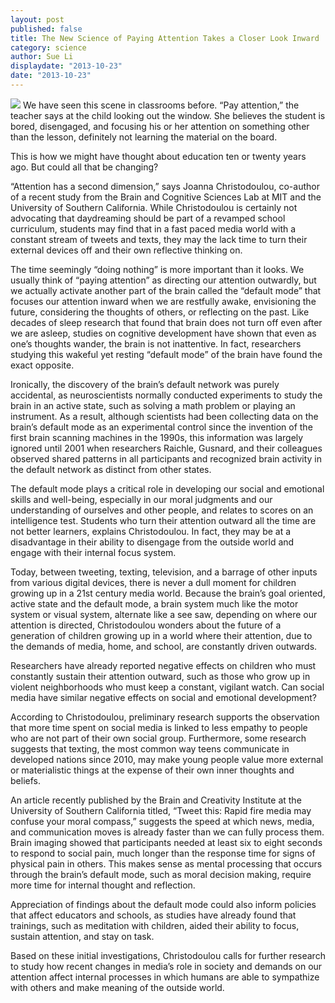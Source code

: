 ```yaml
---
layout: post
published: false
title: The New Science of Paying Attention Takes a Closer Look Inward
category: science
author: Sue Li
displaydate: "2013-10-23"
date: "2013-10-23"
---
```


![](/assets/mediawatching.jpg)
We have seen this scene in classrooms before. “Pay attention,” the teacher says at the child looking out the window. She believes the student is bored, disengaged, and focusing his or her attention on something other than the lesson, definitely not learning the material on the board. 

This is how we might have thought about education ten or twenty years ago. But could all that be changing? 

“Attention has a second dimension,” says Joanna Christodoulou, co-author of a recent study from the Brain and Cognitive Sciences Lab at MIT and the University of Southern California. While Christodoulou is certainly not advocating that daydreaming should be part of a revamped school curriculum, students may find that in a fast paced media world with a constant stream of tweets and texts, they may the lack time to turn their external devices off and their own reflective thinking on.

The time seemingly “doing nothing” is more important than it looks. We usually think of “paying attention” as directing our attention outwardly, but we actually activate another part of the brain called the “default mode” that focuses our attention inward when we are restfully awake, envisioning the future, considering the thoughts of others, or reflecting on the past. Like decades of sleep research that found that brain does not turn off even after we are asleep, studies on cognitive development have shown that even as one’s thoughts wander, the brain is not inattentive. In fact, researchers studying this wakeful yet resting “default mode” of the brain have found the exact opposite. 

Ironically, the discovery of the brain’s default network was purely accidental, as neuroscientists normally conducted experiments to study the brain in an active state, such as solving a math problem or playing an instrument. As a result, although scientists had been collecting data on the brain’s default mode as an experimental control since the invention of the first brain scanning machines in the 1990s, this information was largely ignored until 2001 when researchers Raichle, Gusnard, and their colleagues observed shared patterns in all participants and recognized brain activity in the default network as distinct from other states.

The default mode plays a critical role in developing our social and emotional skills and well-being, especially in our moral judgments and our understanding of ourselves and other people, and relates to scores on an intelligence test. Students who turn their attention outward all the time are not better learners, explains Christodoulou. In fact, they may be at a disadvantage in their ability to disengage from the outside world and engage with their internal focus system.

Today, between tweeting, texting, television, and a barrage of other inputs from various digital devices, there is never a dull moment for children growing up in a 21st century media world. Because the brain’s goal oriented, active state and the default mode, a brain system much like the motor system or visual system, alternate like a see saw, depending on where our attention is directed, Christodoulou wonders about the future of a generation of children growing up in a world where their attention, due to the demands of media, home, and school, are constantly driven outwards. 

Researchers have already reported negative effects on children who must constantly sustain their attention outward, such as those who grow up in violent neighborhoods who must keep a constant, vigilant watch. Can social media have similar negative effects on social and emotional development?

According to Christodoulou, preliminary research supports the observation that more time spent on social media is linked to less empathy to people who are not part of their own social group. Furthermore, some research suggests that texting, the most common way teens communicate in developed nations since 2010, may make young people value more external or materialistic things at the expense of their own inner thoughts and beliefs. 

An article recently published by the Brain and Creativity Institute at the University of Southern California titled, “Tweet this: Rapid fire media may confuse your moral compass,” suggests the speed at which news, media, and communication moves is already faster than we can fully process them. Brain imaging showed that participants needed at least six to eight seconds to respond to social pain, much longer than the response time for signs of physical pain in others. This makes sense as mental processing that occurs through the brain’s default mode, such as moral decision making, require more time for internal thought and reflection.

Appreciation of findings about the default mode could also inform policies that affect educators and schools, as studies have already found that trainings, such as meditation with children, aided their ability to focus, sustain attention, and stay on task. 

Based on these initial investigations, Christodoulou calls for further research to study how recent changes in media’s role in society and demands on our attention affect internal processes in which humans are able to sympathize with others and make meaning of the outside world.
